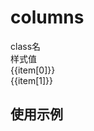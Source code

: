 # columns


<script setup>
import { useData } from 'vitepress'
import { ref } from 'vue'

const { page } = useData()

const list = ref([
  ["cols-1" , "columns: 1 ;"],
  ["cols-1em" , "columns: 1em ;"],
  ["cols-auto-auto" , "columns: auto auto;"],
  ["cols-auto" , "columns: auto;"],
  ["cols-auto-1" , "columns: auto 1;"],
  ["cols-auto-1em" , "columns: auto 1em;"],
  ["cols-1-auto" , "columns: 1 auto;"],
  ["cols-1em-auto" , "columns: 1em auto;"],
])
</script>


 
<div class="a-flex a-row a-jc-sb a-border-b a-h-30"  >
  <div class="a-flex-1">class名</div>
  <div class="a-flex-1">样式值</div>
</div>
<div class=" a-flex-1 " style="overflow-y:auto;max-height: 300px">
  <div class="a-flex a-row a-ai-c a-jc-sb a-border-b a-min-h-30" v-for="(item, index) in list" :key="index" >
    <div class="a-flex-1">{{item[0]}}</div>
    <div class="a-flex-1">{{item[1]}}</div>
  </div>
</div>

## 使用示例


